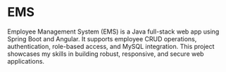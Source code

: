 # EMS
Employee Management System (EMS) is a Java full-stack web app using Spring Boot and Angular. It supports employee CRUD operations, authentication, role-based access, and MySQL integration. This project showcases my skills in building robust, responsive, and secure web applications.
